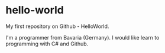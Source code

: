 # hello-world
My first repository on Github - HelloWorld.

I'm a programmer from Bavaria (Germany). I would like learn to programming with C# and Github.
